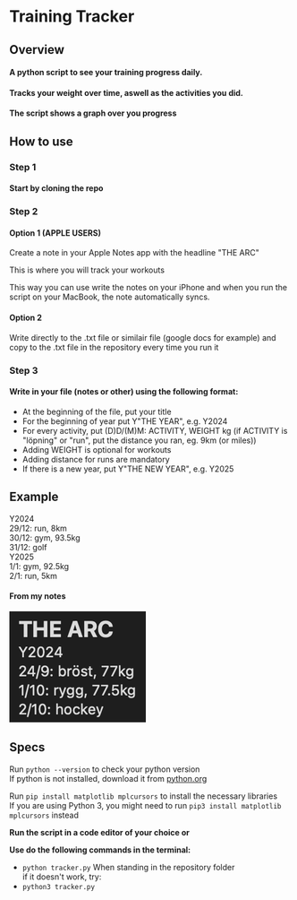 # **Training Tracker**

## **Overview**

#### A python script to see your training progress daily.

#### Tracks your weight over time, aswell as the activities you did.

#### The script shows a graph over you progress

## How to use

### Step 1

#### Start by cloning the repo

### Step 2

#### Option 1 (APPLE USERS)

Create a note in your Apple Notes app with the headline "THE ARC"

This is where you will track your workouts

This way you can use write the notes on your iPhone and when you run the script on your MacBook, the note automatically syncs.

#### Option 2

Write directly to the .txt file or similair file (google docs for example) and copy to the .txt file in the repository every time you run it

### Step 3

#### Write in your file (notes or other) using the following format:

- At the beginning of the file, put your title
- For the beginning of year put Y"THE YEAR", e.g. Y2024
- For every activity, put (D)D/(M)M: ACTIVITY, WEIGHT kg (if ACTIVITY is "löpning" or "run", put the distance you ran, eg. 9km (or miles))
- Adding WEIGHT is optional for workouts
- Adding distance for runs are mandatory
- If there is a new year, put Y"THE NEW YEAR", e.g. Y2025

## Example

Y2024  
29/12: run, 8km  
30/12: gym, 93.5kg  
31/12: golf  
Y2025  
1/1: gym, 92.5kg  
2/1: run, 5km

#### From my notes

![Description of Image](README_IMAGES/image1.png)

## Specs

Run `python --version` to check your python version  
If python is not installed, download it from [python.org](https://www.python.org/downloads/)

Run `pip install matplotlib mplcursors` to install the necessary libraries  
If you are using Python 3, you might need to run `pip3 install matplotlib mplcursors` instead

**Run the script in a code editor of your choice or**

**Use do the following commands in the terminal:**

- `python tracker.py`
  When standing in the repository folder  
  if it doesn't work, try:
- `python3 tracker.py`
